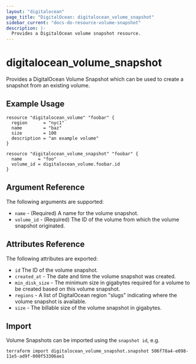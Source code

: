 ```yaml
---
layout: "digitalocean"
page_title: "DigitalOcean: digitalocean_volume_snapshot"
sidebar_current: "docs-do-resource-volume-snapshot"
description: |-
  Provides a DigitalOcean volume snapshot resource.
---
```


# digitalocean\_volume\_snapshot

Provides a DigitalOcean Volume Snapshot which can be used to create a snapshot from an existing volume.

## Example Usage

```hcl
resource "digitalocean_volume" "foobar" {
  region      = "nyc1"
  name        = "baz"
  size        = 100
  description = "an example volume"
}

resource "digitalocean_volume_snapshot" "foobar" {
  name      = "foo"
  volume_id = digitalocean_volume.foobar.id
}
```

## Argument Reference

The following arguments are supported:

* `name` - (Required) A name for the volume snapshot.
* `volume_id` - (Required) The ID of the volume from which the volume snapshot originated.

## Attributes Reference

The following attributes are exported:

* `id` The ID of the volume snapshot.
* `created_at` - The date and time the volume snapshot was created.
* `min_disk_size` - The minimum size in gigabytes required for a volume to be created based on this volume snapshot.
* `regions` - A list of DigitalOcean region "slugs" indicating where the volume snapshot is available.
* `size` - The billable size of the volume snapshot in gigabytes.


## Import

Volume Snapshots can be imported using the `snapshot id`, e.g.

```
terraform import digitalocean_volume_snapshot.snapshot 506f78a4-e098-11e5-ad9f-000f53306ae1
```
